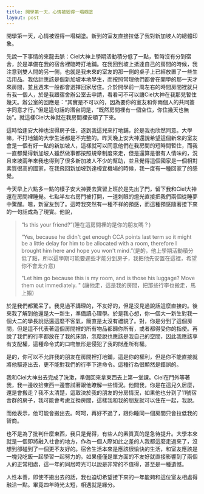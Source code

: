 ```yaml
---
title: 開學第一天，心情被毀得一塌糊塗
layout: post
---
```


開學第一天，心情被毀得一塌糊塗。新到的室友直接拉低了我對新加坡人的總體印象。

先說一下事情的來龍去脈：Ciel大神上學期活動積分低了一點，暫時沒有分到宿舍，於是準備在我的宿舍裡臨時打地鋪。在我回到坡上抵達自己的房間的時候，我注意到雙人間的另一側，也就是我未來的室友的那一側的桌子上已經放置了一些生活用品。我估計應該是個新加坡本地學生，而按照常理他們都會在開學的那一天才來房間，並且週末一般都會選擇回家居住。介於開學前一周左右的時間房間裡就只有我一個人，於是我跟宿舍辦公室去申請，看看可不可以讓Ciel大神在我那兒暫住幾天。辦公室的回應是：“其實是不可以的，因為要你的室友和你兩個人的共同簽字同意才行。”但是這句話的潛台詞是，“既然房間裡有一個空位，你住幾天也無妨”。就這樣Ciel大神就在我房間裡安頓了下來。

這時恰逢安大神也沒得房子住，遂到我這兒來打地鋪，於是我也欣然同意。大學嘛，不打地鋪的大學生活都是不完整的。昨天晚上安大神還說希望這個新來的室友會是一個有好一點的新加坡人，這樣就可以同意他們在我房間的短時間暫住，而我一直都覺得新加坡人雖然做事都按照規章制度來走，但是還算是很有人情味的，況且來坡兩年來我也得到了很多新加坡人不少的幫助，並且覺得這個國家是一個相對素質很高的國家，在我飛回新加坡到達樟宜機場的時候，我一度有一種回家了的感覺。

今天早上六點多一點的樣子安大神要去實習上班於是先出了門，留下我和Ciel大神還在房間裡睡覺。七點半左右房門被打開，一道刺眼的燈光直接把我們兩個從睡夢中驚醒。嗯，新室友到了。這時我突然有一種不祥的預感，而這種預感隨著接下來的一句話成為了現實。他說，

<blockquote>
<p>
“Is this your friend?”(睡在這房間裡的是你的朋友嗎？)
</p>
“Yes, because he didn't get enough CCA points last term so it might be a little delay for him to be allocated with a room, therefore I brought him here and hope you won't mind.”(是的，他上學期活動積分低了點，所以這學期可能要遲些才能分到房子，我把他先安置在這裡，希望你不會太介意)
<p>
"Let him go because this is my room, and is those his luggage? Move them out immediately. " (讓他走，這是我的房間，把那些行李也搬走，馬上搬)
</p>
</blockquote>

於是我們都驚呆了。我見過不講理的，不友好的，但是沒見過說話這麼直接的。後來我了解到他還是大一新生，準備讀心理學。於是我心想，你一個大一新生對我一個大二的學長說話還這麼不客氣，簡直是太沒有禮貌了。對，你是分到了這個房間，但是這不代表著這個房間裡的所有物品都歸你所有，或者都得受你的指使。再說了我們的行李都放在了我的床頭，怎麼說也應該是我自己的空間，因此我應該享有支配權，這種命令式的口吻無形是侵犯了我的財產所有權。

是的，你可以不允許我的朋友在房間裡打地鋪，這是你的權利，但是你不能直接就將他驅逐出去，更不能對我們的行李下達命令。這種行為很顯然是錯誤的。

我和Ciel大神出去完成了洗漱，準備回來拿東西去上第一堂課。Ciel在門外等著我，我一邊收拾東西一邊嘗試著跟他瞭解一些情況。他問我，你是在這兒久居麼，還是會搬走？我不太清楚，這取決於我的朋友的分房情況，如果他也分到了11號宿舍群的房子，我可能會考慮互換房間，這樣我和我的朋友就可以住在一起，我說。

而他表示，他可能會搬出去。呵呵，再好不過了，跟你睡同一個房間只會拉低我的智商。

也不是為了批判什麼東西，我只是覺得，有些人的素質真的是急待提升。大學本來就是一個即將融入社會的地方，作為一個人際如此之差的人我都這麼走過來了，沒想到卻碰到了一個更不友好的。宿舍生活本來是應該很愉快的生活，和室友應該是一塊兒吃飯一起學習一起努力的。如果僅僅是單方面的不友好就直接影響到了兩個人的正常相處，這一年的同居時光可以說是非常的不值得，甚至是一種遺憾。

人性本善，即使不搬出去的話，我也迫切希望接下來的一年能夠和這位室友相處得融洽一點。畢竟四年時光太短，相遇就是緣分。

